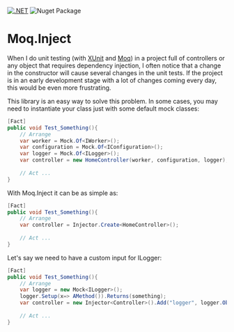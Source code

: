 [![.NET](https://github.com/benyblack/Moq.Inject/actions/workflows/dotnet.yml/badge.svg)](https://github.com/benyblack/Moq.Inject/actions/workflows/dotnet.yml)
![Nuget Package](https://img.shields.io/nuget/v/MoqInject)

# Moq.Inject
When I do unit testing (with [XUnit](https://xunit.net/) and [Moq](https://github.com/moq/moq)) in a project full of controllers or any object that requires dependency injection, I often notice that a change in the constructor will cause several changes in the unit tests. 
If the project is in an early development stage with a lot of changes coming every day, this would be even more frustrating.

This library is an easy way to solve this problem. In some cases, you may need to instantiate your class just with some default mock classes:
```csharp
[Fact]
public void Test_Something(){
    // Arrange
    var worker = Mock.Of<IWorker>();
    var configuration = Mock.Of<IConfiguration>();
    var logger = Mock.Of<ILogger>();
    var controller = new HomeController(worker, configuration, logger);
    
    // Act ...
}
```

With Moq.Inject it can be as simple as:

```csharp
[Fact]
public void Test_Something(){
    // Arrange
    var controller = Injector.Create<HomeController>();
    
    // Act ...
}

```

Let's say we need to have a custom input for ILogger:
```csharp
[Fact]
public void Test_Something(){
    // Arrange
    var logger = new Mock<ILogger>();
    logger.Setup(x=> AMethod()).Returns(something);
    var controller = new Injector<Controller>().Add("logger", logger.Object).Create();
    
    // Act ...
}

```
